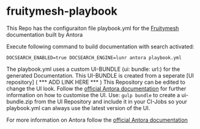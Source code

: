 # fruitymesh-playbook
This Repo has the configuraiton file playbook.yml for the [Fruitymesh ](https://github.com/PanaDel/fruitymesh) documentation built by Antora

Execute following command to build documentation with search activated:
````
DOCSEARCH_ENABLED=true DOCSEARCH_ENGINE=lunr antora playbook.yml
````

The playbook.yml uses a custom UI-BUNDLE (ui: bundle: url:) for the generated Documentation.
This UI-BUNDLE is created from a seperate [UI repository] ( *** ADD LINK HERE *** )
This Repository can be edited to change the UI look.
Follow the [official Antora documentation](https://docs.antora.org/antora-ui-default/) for further information on how to customise the UI.
Use: ````gulp bundle```` to create a ui-bundle.zip from the UI Repository and include it in your CI-Jobs so your playbook.yml can always use the latest version of the UI.

For more information on Antora follow the [official Antora documentation](https://docs.antora.org/antora/2.0/)
